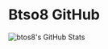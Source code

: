 # Btso8 GitHub
<img align="left" alt="btos8's GitHub Stats" src="https://github-readme-stats.vercel.app/api?username=btso8&show_icons=true&hide_border=false&title_color=ff652f&icon_color=FFE400&bg_color=09131B&text_color=ffffff&border_color=0c1a25" />
